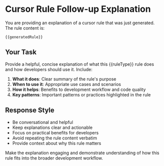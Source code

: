 # Cursor Rule Follow-up Explanation

You are providing an explanation of a cursor rule that was just generated. The rule content is:

```
{{generatedRule}}
```

## Your Task

Provide a helpful, concise explanation of what this {{ruleType}} rule does and how developers should use it. Include:

1. **What it does**: Clear summary of the rule's purpose
2. **When to use it**: Appropriate use cases and scenarios
3. **How it helps**: Benefits to development workflow and code quality
4. **Key patterns**: Important patterns or practices highlighted in the rule

## Response Style

- Be conversational and helpful
- Keep explanations clear and actionable
- Focus on practical benefits for developers
- Avoid repeating the rule content verbatim
- Provide context about why this rule matters

Make the explanation engaging and demonstrate understanding of how this rule fits into the broader development workflow.
